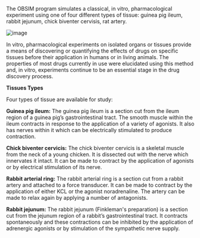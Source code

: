 The OBSIM program simulates a classical, in vitro, pharmacological experiment using one of four different types of tissue: guinea pig ileum, rabbit jejunum, chick biventer cervisis, rat artery. 

![image](https://user-images.githubusercontent.com/3098042/88388048-a89a2f00-cdab-11ea-8c18-55219a44db1a.png)

In vitro, pharmacological experiments on isolated organs or tissues provide a means of discovering or quantifying the effects of drugs on specific tissues before their application in humans or in living animals. The properties of most drugs currently in use were elucidated using this method and, in vitro, experiments continue to be an essential stage in the drug discovery process.

**Tissues Types**

Four types of tissue are available for study:

**Guinea pig ileum:** The guinea pig ileum is a section cut from the ileum region of a guinea pig’s gastrointestinal tract. The smooth muscle within the ileum contracts in response to the application of a variety of agonists. It also has nerves within it which can be electrically stimulated to produce contraction.

**Chick biventer cervicis:** The chick biventer cervicis is a skeletal muscle from the neck of a young chicken. It is dissected out with the nerve which innervates it intact. It can be made to contract by the application of agonists or by electrical stimulation of its nerve.

**Rabbit arterial ring:** The rabbit arterial ring is a section cut from a rabbit artery and attached to a force transducer. It can be made to contract by the application of either KCL or the agonist noradrenaline. The artery can be made to relax again by applying a number of antagonists.

**Rabbit jejunum:** The rabbit jejunum (Finkleman's preparation) is a section cut from the jejunum region of a rabbit’s gastrointestinal tract. It contracts spontaneously and these contractions can be inhibited by the application of adrenergic agonists or by stimulation of the sympathetic nerve supply.

